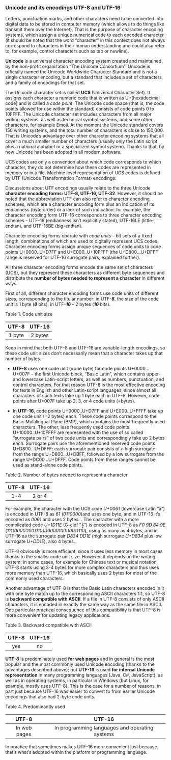 ### Unicode and its encodings UTF-8 and UTF-16
Letters, punctuation marks, and other characters need to be converted into digital data to be stored in computer memory (which allows to do things like transmit them over the Internet). That is the purpose of character encoding systems, which assign a unique numerical code to each encoded character (it should be noted that the word “character” in this context does not always correspond to characters in their human understanding and could also refer to, for example, control characters such as tab or newline).

**Unicode** is a universal character encoding system created and maintained by the non-profit organization “The Unicode Consortium”. Unicode is officially named the Unicode Worldwide Character Standard and is not a single character encoding, but a standard that includes a set of characters and a family of encodings for that set.

The Unicode character set is called **UCS** (Universal Character Set). It assigns each character a numeric code that is written as U+[hexadecimal code] and is called a _code point_. The Unicode code space (that is, the code points allowed for use within the standard) consists of code points 0 to 10FFFF. The Unicode character set includes characters from all major writing systems, as well as technical symbol systems, and some other characters, for example Emoji.  At the moment the Unicode standard covers 150 writing systems, and the total number of characters is close to 150,000. That is Unicode’s advantage over other character encoding systems that all cover a much smaller number of characters (usually only the Latin script plus a national alphabet or a specialized symbol system). Thanks to that, by now Unicode has been adopted in all modern software.

UCS codes are only a convention about which code corresponds to which character, they do not determine how these codes are represented in memory or in a file. Machine level representation of UCS codes is defined by UTF (Unicode Transformation Format) encodings.

Discussions about UTF encodings usually relate to the three Unicode **character encoding forms: UTF-8, UTF-16, UTF-32**. However, it should be noted that the abbreviation UTF can also refer to character encoding schemes, which are a character encoding form plus an indication of its endianness (byte order) or a lack of such indication: for example, the character encoding form UTF-16 corresponds to three character encoding schemes – UTF-16 (endianness isn’t explicitly stated), UTF-16LE (little-endian), and UTF-16BE (big-endian).

Character encoding forms operate with _code units_ – bit sets of a fixed length, combinations of which are used to digitally represent UCS codes. Character encoding forms assign unique sequences of code units to code points U+0000..U+D7FF and U+E000..U+10FFFF (the U+D800...U+DFFF range is reserved for UTF-16 surrogate pairs, explained further).

All three character encoding forms encode the same set of characters (UCS), but they represent these characters as different byte sequences and distribute the **number of bytes needed to represent a character** in different ways.

First of all, different character encoding forms use code units of different sizes, corresponding to the titular number: in UTF-**_8_**, the size of the code unit is 1 byte (**_8_** bits), in UTF-**_16_** – 2 bytes (**_16_** bits).

Table 1. Code unit size

| UTF-8  | UTF-16  |
|:------:|:------:|
|1 byte|2 bytes|

Keep in mind that both UTF-8 and UTF-16 are variable-length encodings, so these code unit sizes don’t necessarily mean that a character takes up that number of bytes.

* **UTF-8** uses one code unit (=one byte) for code points U+0000…U+007F – the first Unicode block, “Basic Latin”, which contains upper- and lowercase Latin-script letters, as well as numbers, punctuation, and control characters. For that reason UTF-8 is the most effective encoding for texts in English and other Latin-script languages, since almost all characters of such texts take up 1 byte each in UTF-8. However, code points after U+007F take up 2, 3, or 4 code units (=bytes).

* In **UTF-16**, code points U+0000..U+D7FF and U+E000..U+FFFF take up one code unit (=2 bytes) each. These code points correspond to the Basic Multilingual Plane (BMP), which contains the most frequently used characters. The other, less frequently used code points U+10000..U+10FFFF are represented with the use of so called “surrogate pairs” of two code units and correspondingly take up 2 bytes each. Surrogate pairs use the aforementioned reserved code points U+D800…U+DFFF: each surrogate pair consists of a high surrogate from the range U+D800…U+DBFF, followed by a low surrogate from the range U+DC00…U+DFFF. Code points from these ranges cannot be used as stand-alone code points.

Table 2. Number of bytes needed to represent a character

| UTF-8  | UTF-16  |
|:------:|:------:|
|1-4|2 or 4|

For example, the character with the UCS code _U+0061_ (lowercase Latin “a”) is encoded in UTF-8 as _61_ (_0110000_)and uses one byte, and in UTF-16 it’s encoded as _0061_ and uses 2 bytes. . The character with a more complicated code _U+1D11E_ (G-clef "&#119070;") is encoded in UTF-8 as _F0 9D 84 9E_ (_11110000:10011101:10000100:10011110_), using as many as 4 bytes, and in UTF-16 as the surrogate pair _D834 DD1E_ (high surrogate _U+D834_ plus low surrogate _U+DD1E_), also 4 bytes.

UTF-8 obviously is more efficient, since it uses less memory in most cases thanks to the smaller code unit size. However, it depends on the writing system: in some cases, for example for Chinese text or musical notation, UTF-8 starts using 3-4 bytes for more complex characters and thus uses more memory than UTF-16, which basically uses 2 bytes for most of the commonly used characters.

Another advantage of UTF-8 is that the Basic Latin characters encoded in it with one byte match up to the corresponding ASCII characters 1:1, so UTF-8 is **backward compatible with ASCII**. If a file in UTF-8 consists of only ASCII characters, it is encoded in exactly the same way as the same file in ASCII. One particular practical consequence of this compatibility is that UTF-8 is more convenient for updating legacy applications.

Table 3. Backward compatible with ASCII

| UTF-8  | UTF-16  |
|:------:|:------:|
|yes|no|

**UTF-8** is predominately used **for web pages** and in general is the most popular and the most commonly used Unicode encoding (thanks to the advantages described above); but **UTF-16** is used **for internal Unicode representation** in many programming languages (Java, C#, JavaScript), as well as in operating systems, in particular in Windows (but Linux, for example, mostly uses UTF-8). This is the case for a number of reasons, in part just because UTF-16 was easier to convert to from earlier Unicode encodings that also had 2-byte code units.

Table 4. Predominantly used

| UTF-8  | UTF-16  |
|:------:|:------:|
|In web pages|In programming languages and operating systems|

In practice that sometimes makes UTF-16 more convenient just because that’s what’s adopted within the platform or programming language.